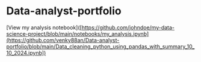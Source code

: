 # Data-analyst-portfolio

[View my analysis notebook]([https://github.com/johndoe/my-data-science-project/blob/main/notebooks/my_analysis.ipynb](https://github.com/venky88an/Data-analyst-portfolio/blob/main/Data_cleaning_python_using_pandas_with_summary_10_10_2024.ipynb])
